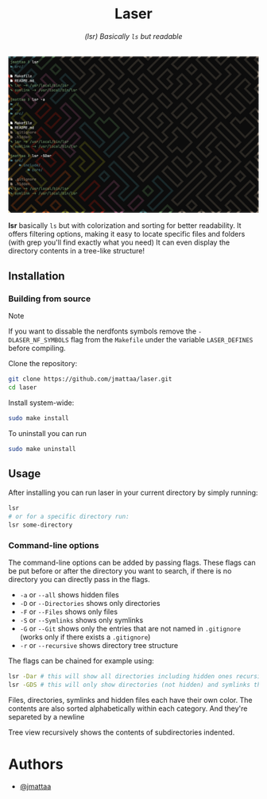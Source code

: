 <div align="center">

# Laser

###### (lsr) Basically `ls` but readable

![demo](./assets/demo.png)

</div>

**lsr** basically `ls` but with colorization and sorting for better readability.
It offers filtering options, making it easy to
locate specific files and folders (with grep you'll find exactly what you need)
It can even display the directory contents in a tree-like structure!

## Installation

### Building from source

> [!NOTE] 
> If you want to dissable the nerdfonts symbols remove the 
`-DLASER_NF_SYMBOLS` flag from the `Makefile` under the variable `LASER_DEFINES`
before compiling.

Clone the repository:

```sh
git clone https://github.com/jmattaa/laser.git
cd laser
```

Install system-wide:

```sh
sudo make install
```

To uninstall you can run

```sh
sudo make uninstall
```

## Usage

After installing you can run laser in your current directory by simply
running:
```sh
lsr
# or for a specific directory run:
lsr some-directory
```

### Command-line options

The command-line options can be added by passing flags. These flags can be put 
before or after the directory you want to search, if there is no directory
you can directly pass in the flags.

- `-a` or `--all` shows hidden files
- `-D` or `--Directories` shows only directories
- `-F` or `--Files` shows only files
- `-S` or `--Symlinks` shows only symlinks
- `-G` or `--Git` shows only the entries that are not named in `.gitignore` (works only if there exists a `.gitignore`)
- `-r` or `--recursive` shows directory tree structure


The flags can be chained for example using:
```sh
lsr -Dar # this will show all directories including hidden ones recursivly
lsr -GDS # this will only show directories (not hidden) and symlinks that are not mentioned in .gitignore
```

Files, directories, symlinks and hidden files each have their own color.
The contents are also sorted alphabetically within each category. And they're 
separeted by a newline

Tree view recursively shows the contents of subdirectories indented.

# Authors
- [@jmattaa](https://github.com/jmattaa)
